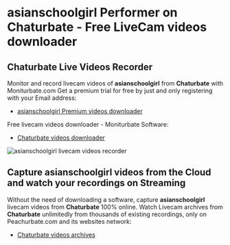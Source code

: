 # asianschoolgirl Performer on Chaturbate - Free LiveCam videos downloader

## Chaturbate Live Videos Recorder

Monitor and record livecam videos of **asianschoolgirl** from **Chaturbate** with Moniturbate.com
Get a premium trial for free by just and only registering with your Email address:
* [asianschoolgirl Premium videos downloader](https://moniturbate.com/request-demo-licence-key.html)

Free livecam videos downloader - Moniturbate Software:
* [Chaturbate videos downloader](https://moniturbate.com/moniturbate-download-software.html)

![asianschoolgirl livecam videos recorder](https://peachurnet.com/templates/moniturbate-software.png)


## Capture asianschoolgirl videos from the Cloud and watch your recordings on Streaming

Without the need of downloading a software, capture **asianschoolgirl** livecam videos from **Chaturbate** 100% online.
Watch Livecam archives from **Chaturbate** unlimitedly from thousands of existing recordings, only on Peachurbate.com and its websites network:
* [Chaturbate videos archives](https://peachurnet.com/)